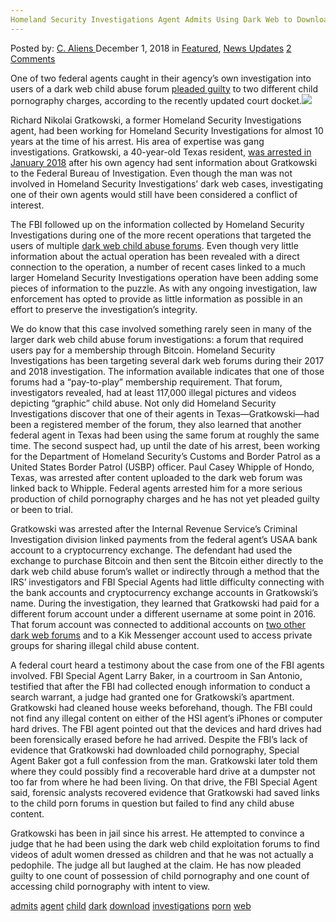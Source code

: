```yaml
---
Homeland Security Investigations Agent Admits Using Dark Web to Download Child Porn"
---
```

<article class="post-listing post-27431 post type-post status-publish format-standard has-post-thumbnail hentry 
 tag-admits tag-agent tag-child tag-dark tag-download tag-investigations tag-porn tag-security tag-web">
<div class="post-inner">
<span>Posted by: <a href="https://www.deepdotweb.com/author/caliens/" title="">C. Aliens </a></span>
<span>December 1, 2018</span>
<span>in <a href="https://www.deepdotweb.com/category/deepdot-news/" rel="category tag">Featured</a>, <a href="https://www.deepdotweb.com/category/news-updates/" rel="category tag">News Updates</a></span>
<span><a href="https://www.deepdotweb.com/2018/12/01/homeland-security-investigations-agent-admits-using-dark-web-to-download-child-porn/#comments">2 Comments</a></span>


<p>One of two federal agents caught in their agency’s own investigation into users of a dark web child abuse forum <a href="https://www.expressnews.com/news/local/article/Federal-agent-to-plead-guilty-to-child-porn-13388623.php">pleaded guilty</a> to two different child pornography charges, according to the recently updated court docket.<img class="wp-image-27437 aligncenter" src="/imgs/2018/11/word-image-58.jpeg" srcset="/imgs/2018/11/word-image-58.jpeg 660w, /imgs/2018/11/word-image-58-300x150.jpeg 300w" sizes="(max-width: 660px) 100vw, 660px" /></p>
<p>Richard Nikolai Gratkowski, a former Homeland Security Investigations agent, had been working for Homeland Security Investigations for almost 10 years at the time of his arrest. His area of expertise was gang investigations. Gratkowski, a 40-year-old Texas resident, <a href="https://www.deepdotweb.com/2018/02/03/two-homeland-security-agents-arrested-downloading-child-porn/">was arrested in January 2018</a> after his own agency had sent information about Gratkowski to the Federal Bureau of Investigation. Even though the man was not involved in Homeland Security Investigations’ dark web cases, investigating one of their own agents would still have been considered a conflict of interest.</p>
<p>The FBI followed up on the information collected by Homeland Security Investigations during one of the more recent operations that targeted the users of multiple <a href="https://www.deepdotweb.com/2018/11/04/alleged-admin-of-a-child-abuse-forum-on-the-darkweb-arrested-in-france/">dark web child abuse forums</a>. Even though very little information about the actual operation has been revealed with a direct connection to the operation, a number of recent cases linked to a much larger Homeland Security Investigations operation have been adding some pieces of information to the puzzle. As with any ongoing investigation, law enforcement has opted to provide as little information as possible in an effort to preserve the investigation&#8217;s integrity.</p>
<p>We do know that this case involved something rarely seen in many of the larger dark web child abuse forum investigations: a forum that required users pay for a membership through Bitcoin. Homeland Security Investigations has been targeting several dark web forums during their 2017 and 2018 investigation. The information available indicates that one of those forums had a “pay-to-play” membership requirement. That forum, investigators revealed, had at least 117,000 illegal pictures and videos depicting “graphic” child abuse. Not only did Homeland Security Investigations discover that one of their agents in Texas—Gratkowski—had been a registered member of the forum, they also learned that another federal agent in Texas had been using the same forum at roughly the same time. The second suspect had, up until the date of his arrest, been working for the Department of Homeland Security&#8217;s Customs and Border Patrol as a United States Border Patrol (USBP) officer. Paul Casey Whipple of Hondo, Texas, was arrested after content uploaded to the dark web forum was linked back to Whipple. Federal agents arrested him for a more serious production of child pornography charges and he has not yet pleaded guilty or been to trial.</p>
<p>Gratkowski was arrested after the Internal Revenue Service’s Criminal Investigation division linked payments from the federal agent&#8217;s USAA bank account to a cryptocurrency exchange. The defendant had used the exchange to purchase Bitcoin and then sent the Bitcoin either directly to the dark web child abuse forum&#8217;s wallet or indirectly through a method that the IRS’ investigators and FBI Special Agents had little difficulty connecting with the bank accounts and cryptocurrency exchange accounts in Gratkowski&#8217;s name. During the investigation, they learned that Gratkowski had paid for a different forum account under a different username at some point in 2016. That forum account was connected to additional accounts on <a href="https://www.deepdotweb.com/marketplace-directory/categories/discussion-forums">two other dark web forums</a> and to a Kik Messenger account used to access private groups for sharing illegal child abuse content.</p>
<p>A federal court heard a testimony about the case from one of the FBI agents involved. FBI Special Agent Larry Baker, in a courtroom in San Antonio, testified that after the FBI had collected enough information to conduct a search warrant, a judge had granted one for Gratkowski’s apartment. Gratkowski had cleaned house weeks beforehand, though. The FBI could not find any illegal content on either of the HSI agent’s iPhones or computer hard drives. The FBI agent pointed out that the devices and hard drives had been forensically erased before he had arrived. Despite the FBI’s lack of evidence that Gratkowski had downloaded child pornography, Special Agent Baker got a full confession from the man. Gratkowski later told them where they could possibly find a recoverable hard drive at a dumpster not too far from where he had been living. On that drive, the FBI Special Agent said, forensic analysts recovered evidence that Gratkowski had saved links to the child porn forums in question but failed to find any child abuse content.</p>
<p>Gratkowski has been in jail since his arrest. He attempted to convince a judge that he had been using the dark web child exploitation forums to find videos of adult women dressed as children and that he was not actually a pedophile. The judge all but laughed at the claim. He has now pleaded guilty to one count of possession of child pornography and one count of accessing child pornography with intent to view.</p>
</div>
<a href="https://www.deepdotweb.com/tag/admits/" rel="tag">admits</a> <a href="https://www.deepdotweb.com/tag/agent/" rel="tag">agent</a> <a href="https://www.deepdotweb.com/tag/child/" rel="tag">child</a> <a href="https://www.deepdotweb.com/tag/dark/" rel="tag">dark</a> <a href="https://www.deepdotweb.com/tag/download/" rel="tag">download</a>  <a href="https://www.deepdotweb.com/tag/investigations/" rel="tag">investigations</a> <a href="https://www.deepdotweb.com/tag/porn/" rel="tag">porn</a>  <a href="https://www.deepdotweb.com/tag/web/" rel="tag">web</a></span> <span style="display:none" class="updated">2018-12-01<a href="https://www.deepdotweb.com/author/caliens/" title="Posts by C. Aliens" rel="author">C. Aliens</a></strong></div>

